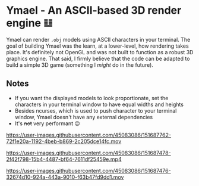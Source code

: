# Ymael - An ASCII-based 3D render engine 𝌭

Ymael can render `.obj` models using ASCII characters in your terminal. The goal of building Ymael was the learn, at a lower-level, how rendering takes place. It's definitely not OpenGL and was not built to function as a robust 3D graphics engine. That said, I firmly believe that the code can be adapted to build a simple 3D game (something I _might_ do in the future).

## Notes
- If you want the displayed models to look proportionate, set the characters in your terminal window to have equal widths and heights
- Besides ncurses, which is used to push character to your terminal window, Ymael doesn't have any external dependencies
- It's <s>not</s> very performant 😉



https://user-images.githubusercontent.com/45083086/151687762-72f1e20a-1192-4beb-b869-2c205dce14fc.mov

https://user-images.githubusercontent.com/45083086/151687478-2f42f798-15b4-4487-bf64-7611df25459e.mp4

https://user-images.githubusercontent.com/45083086/151687476-32674d10-924a-443a-9010-f63b47fd9dd1.mov



